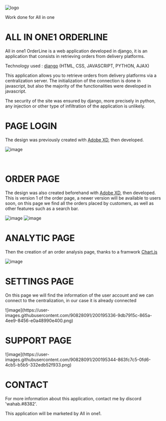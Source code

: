 
![logo](https://user-images.githubusercontent.com/90828091/175833466-de259052-f9b5-479e-84f6-8e50bbcb4cb6.svg)

<p> Work done for All in one</a></p>
<h1> ALL IN ONE1 ORDERLINE</h1>
<p>All in one1 OrderLine is a web application developed in django, it is an application that consists in retrieving orders from delivery platforms.

 <p>Technology used : <a href="https://www.djangoproject.com/">django</a> (HTML, CSS, JAVASCRIPT, PYTHON, AJAX)</p>
 <p>This application allows you to retrieve orders from delivery platforms via a centralization server. The initialization of the connection is done in javascript, but also the majority of the functionalities were developed in javascript. 

The security of the site was ensured by django, more precisely in python, any injection or other type of infiltration of the application is unlikely.</p>

<h1>PAGE LOGIN</h1>
<p>The design was previously created with <a href="https://www.adobe.com/fr/products/xd.html">Adobe XD</a>, then developed. </p>

![image](https://user-images.githubusercontent.com/90828091/191359107-f6a07665-a871-421c-b2bc-917e398eb5e4.png)

<br>

<h1>ORDER PAGE</h1>

<p>The design was also created beforehand with <a href="https://www.adobe.com/fr/products/xd.html">Adobe XD</a>, then developed. This is version 1 of the order page, a newer version will be available to users soon, on this page we find all the orders placed by customers, as well as other features such as a search bar. </p>

![image](https://user-images.githubusercontent.com/90828091/200195303-c94630ea-2734-47b3-89a6-8613535e0d13.png)
![image](https://user-images.githubusercontent.com/90828091/200195309-cea77200-fe90-44a4-8709-a7f23376a7c1.png)

<h1>ANALYTIC PAGE</h1>
<p>Then the creation of an order analysis page, thanks to a framwork <a href="https://www.chartjs.org/">Chart.js</a></p>

![image](https://user-images.githubusercontent.com/90828091/200195317-9615ffdb-8f71-480f-b6e7-8860e3003d0b.png)

<h1>SETTINGS PAGE</h1>
<p>On this page we will find the information of the user account and we can connect to the centralization, in our case it is already connected </p>
![image](https://user-images.githubusercontent.com/90828091/200195336-9db7915c-865a-4ee9-8456-e0a48990e400.png)

<h1>SUPPORT PAGE</h1>
![image](https://user-images.githubusercontent.com/90828091/200195344-863fc7c5-0fd6-4cb5-b5b5-332edb52f933.png)


<h1>CONTACT</h1>
<p>For more information about this application, contact me by discord 'wahab.#8382'.

This application will be marketed by All in one1. 
